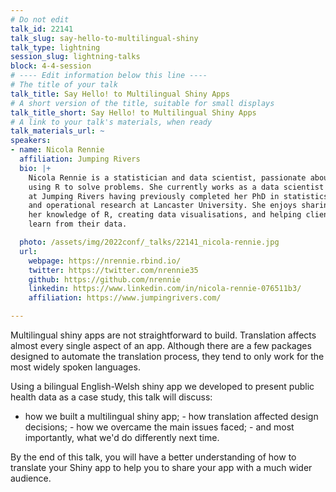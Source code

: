 ```yaml
---
# Do not edit
talk_id: 22141
talk_slug: say-hello-to-multilingual-shiny
talk_type: lightning
session_slug: lightning-talks
block: 4-4-session
# ---- Edit information below this line ----
# The title of your talk
talk_title: Say Hello! to Multilingual Shiny Apps
# A short version of the title, suitable for small displays
talk_title_short: Say Hello! to Multilingual Shiny Apps
# A link to your talk's materials, when ready
talk_materials_url: ~
speakers:
- name: Nicola Rennie
  affiliation: Jumping Rivers
  bio: |+
    Nicola Rennie is a statistician and data scientist, passionate about
    using R to solve problems. She currently works as a data scientist
    at Jumping Rivers having previously completed her PhD in statistics
    and operational research at Lancaster University. She enjoys sharing
    her knowledge of R, creating data visualisations, and helping clients
    learn from their data.

  photo: /assets/img/2022conf/_talks/22141_nicola-rennie.jpg
  url:
    webpage: https://nrennie.rbind.io/
    twitter: https://twitter.com/nrennie35
    github: https://github.com/nrennie
    linkedin: https://www.linkedin.com/in/nicola-rennie-076511b3/
    affiliation: https://www.jumpingrivers.com/

---
```


<!-- ABSTRACT ----
Please write abstract below. You may use simple markdown (links, code style, bold, italics)
-->

Multilingual shiny apps are not straightforward to build. Translation affects
almost every single aspect of an app. Although there are a few packages designed
to automate the translation process, they tend to only work for the most widely
spoken languages.

Using a bilingual English-Welsh shiny app we developed to present public health
data as a case study, this talk will discuss:

- how we built a multilingual shiny app; - how translation affected design
decisions; - how we overcame the main issues faced; - and most importantly, what
we'd do differently next time.

By the end of this talk, you will have a better understanding of how to
translate your Shiny app to help you to share your app with a much wider
audience.
